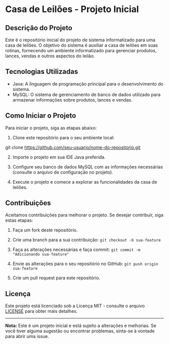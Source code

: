 # Casa de Leilões - Projeto Inicial

## Descrição do Projeto

Este é o repositório inicial do projeto de sistema informatizado para uma casa de leilões. O objetivo do sistema é auxiliar a casa de leilões em suas rotinas, fornecendo um ambiente informatizado para gerenciar produtos, lances, vendas e outros aspectos do leilão.

## Tecnologias Utilizadas

- Java: A linguagem de programação principal para o desenvolvimento do sistema.
- MySQL: O sistema de gerenciamento de banco de dados utilizado para armazenar informações sobre produtos, lances e vendas.

## Como Iniciar o Projeto

Para iniciar o projeto, siga as etapas abaixo:

1. Clone este repositório para o seu ambiente local:

git clone https://github.com/seu-usuario/nome-do-repositorio.git


2. Importe o projeto em sua IDE Java preferida.

3. Configure seu banco de dados MySQL com as informações necessárias (consulte o arquivo de configuração no projeto).

4. Execute o projeto e comece a explorar as funcionalidades da casa de leilões.

## Contribuições

Aceitamos contribuições para melhorar o projeto. Se desejar contribuir, siga estas etapas:

1. Faça um fork deste repositório.

2. Crie uma branch para a sua contribuição: `git checkout -b sua-feature`

3. Faça as alterações necessárias e faça commit: `git commit -m "Adicionando sua-feature"`

4. Envie as alterações para o seu repositório no GitHub: `git push origin sua-feature`

5. Crie um pull request para este repositório.

## Licença

Este projeto está licenciado sob a Licença MIT - consulte o arquivo [LICENSE](LICENSE) para obter mais detalhes.

---

**Nota:** Este é um projeto inicial e está sujeito a alterações e melhorias. Se você tiver alguma sugestão ou encontrar problemas, sinta-se à vontade para abrir uma issue.
